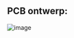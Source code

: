 ## PCB ontwerp:

![image](https://github.com/jorenverdegem/Linefollower/assets/146443076/1732449d-130b-426b-9d83-a22a52128ba5)


